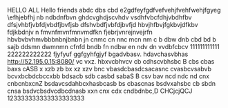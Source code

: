 HELLO ALL 
Hello friends 
abdc dbs cbd
e2gdfeyfgdfvefvehjfvehfwehjfgyeg
\efhjebfhj
nb ndbdnfbvn
ghdcvghdjscvhdv vsdhfvbcfdhjvbdhfbv
dfsjvhbfjvbfdjvbdfjbvfjsb
dfshvbdfjvbfdjbvfjd
hbvjhfbvjfgkbvjdfkbv fdjkbdnjv n
fmvnfmvnfmnvmdfkn
fjebrjvnrejnvejrfn
hbvbvbvhmvbbbnbnjbnbn
jn cnmc cn nnc mcn nm
c b dbw dnb cbd bd b sajb ddsmn dwmnmn
 cfnfd bndb fn ndbw 
 en ndv dn vvdbfcbcv 
111111111111
222222222222
fjyfyuf
ggfgyhfgjyf
bgadvbasv. hdavchasvbhas
http://52.195.0.15:8080/ vc vxz. hbxvcbhvcv cb cdhscvbhsbc
B cbs cbas baxs cASB
x xzb zb bx xz xzv
bnc vbasdcbasdcsacasnc
cvasbcvsabvb
bcvxbcbdcbccxbb
 bdsacb sdb casbd 
sabaS B
csv bav
ncd ndc nd  cnx cnbcnbxcnZ
bsdavcsdahbcxhasbcasb
bs cbascnas
bsdvxahsbc
cb sbdn cnsa
bsdvcbsdvcdbcdnasb
 xxn cnx cdx cndbdnbc,D
 CHCjcjQCJ
123333333333333333333
